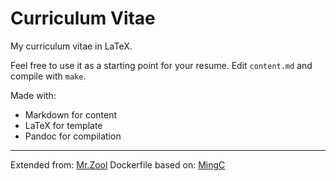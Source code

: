 # Curriculum Vitae

My curriculum vitae in LaTeX.

Feel free to use it as a starting point for your resume. Edit `content.md` and compile with `make`.

Made with: 
* Markdown for content
* LaTeX for template
* Pandoc for compilation

---

Extended from: [Mr.Zool](https://github.com/mrzool/cv-boilerplate)
Dockerfile based on: [MingC](https://github.com/mingchen/docker-latex)


